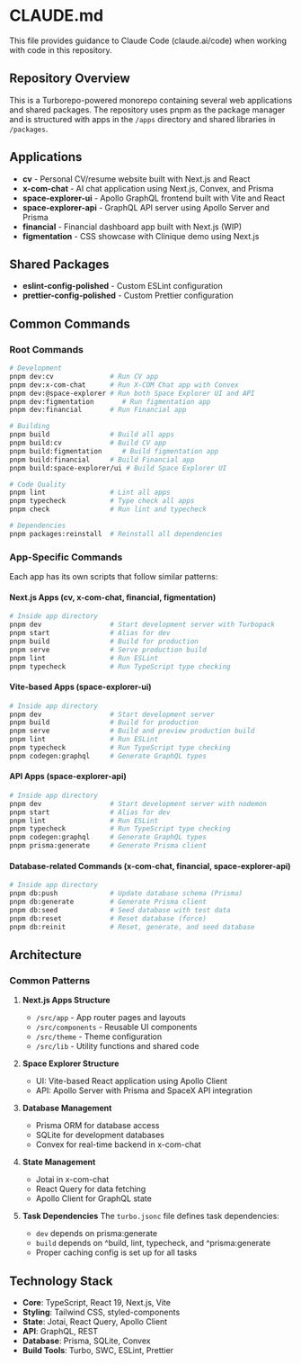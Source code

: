 # CLAUDE.md

This file provides guidance to Claude Code (claude.ai/code) when working with code in this repository.

## Repository Overview

This is a Turborepo-powered monorepo containing several web applications and shared packages. The repository uses pnpm as the package manager and is structured with apps in the `/apps` directory and shared libraries in `/packages`.

## Applications

- **cv** - Personal CV/resume website built with Next.js and React
- **x-com-chat** - AI chat application using Next.js, Convex, and Prisma
- **space-explorer-ui** - Apollo GraphQL frontend built with Vite and React
- **space-explorer-api** - GraphQL API server using Apollo Server and Prisma
- **financial** - Financial dashboard app built with Next.js (WIP)
- **figmentation** - CSS showcase with Clinique demo using Next.js

## Shared Packages

- **eslint-config-polished** - Custom ESLint configuration
- **prettier-config-polished** - Custom Prettier configuration

## Common Commands

### Root Commands

```bash
# Development
pnpm dev:cv              # Run CV app
pnpm dev:x-com-chat      # Run X-COM Chat app with Convex
pnpm dev:@space-explorer # Run both Space Explorer UI and API
pnpm dev:figmentation       # Run figmentation app
pnpm dev:financial       # Run Financial app

# Building
pnpm build               # Build all apps
pnpm build:cv            # Build CV app
pnpm build:figmentation     # Build figmentation app
pnpm build:financial     # Build Financial app
pnpm build:space-explorer/ui # Build Space Explorer UI

# Code Quality
pnpm lint                # Lint all apps
pnpm typecheck           # Type check all apps
pnpm check               # Run lint and typecheck

# Dependencies
pnpm packages:reinstall  # Reinstall all dependencies
```

### App-Specific Commands

Each app has its own scripts that follow similar patterns:

#### Next.js Apps (cv, x-com-chat, financial, figmentation)

```bash
# Inside app directory
pnpm dev                 # Start development server with Turbopack
pnpm start               # Alias for dev
pnpm build               # Build for production
pnpm serve               # Serve production build
pnpm lint                # Run ESLint
pnpm typecheck           # Run TypeScript type checking
```

#### Vite-based Apps (space-explorer-ui)

```bash
# Inside app directory
pnpm dev                 # Start development server
pnpm build               # Build for production
pnpm serve               # Build and preview production build
pnpm lint                # Run ESLint
pnpm typecheck           # Run TypeScript type checking
pnpm codegen:graphql     # Generate GraphQL types
```

#### API Apps (space-explorer-api)

```bash
# Inside app directory
pnpm dev                 # Start development server with nodemon
pnpm start               # Alias for dev
pnpm lint                # Run ESLint
pnpm typecheck           # Run TypeScript type checking
pnpm codegen:graphql     # Generate GraphQL types
pnpm prisma:generate     # Generate Prisma client
```

#### Database-related Commands (x-com-chat, financial, space-explorer-api)

```bash
# Inside app directory
pnpm db:push             # Update database schema (Prisma)
pnpm db:generate         # Generate Prisma client
pnpm db:seed             # Seed database with test data
pnpm db:reset            # Reset database (force)
pnpm db:reinit           # Reset, generate, and seed database
```

## Architecture

### Common Patterns

1. **Next.js Apps Structure**
   - `/src/app` - App router pages and layouts
   - `/src/components` - Reusable UI components
   - `/src/theme` - Theme configuration
   - `/src/lib` - Utility functions and shared code

2. **Space Explorer Structure**
   - UI: Vite-based React application using Apollo Client
   - API: Apollo Server with Prisma and SpaceX API integration

3. **Database Management**
   - Prisma ORM for database access
   - SQLite for development databases
   - Convex for real-time backend in x-com-chat

4. **State Management**
   - Jotai in x-com-chat
   - React Query for data fetching
   - Apollo Client for GraphQL state

5. **Task Dependencies**
   The `turbo.jsonc` file defines task dependencies:
   - `dev` depends on prisma:generate
   - `build` depends on ^build, lint, typecheck, and ^prisma:generate
   - Proper caching config is set up for all tasks

## Technology Stack

- **Core**: TypeScript, React 19, Next.js, Vite
- **Styling**: Tailwind CSS, styled-components
- **State**: Jotai, React Query, Apollo Client
- **API**: GraphQL, REST
- **Database**: Prisma, SQLite, Convex
- **Build Tools**: Turbo, SWC, ESLint, Prettier
